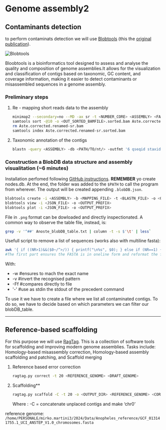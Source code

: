 # Genome assembly2

## Contaminants detection

to perform contaminats detection we will use [Blobtools](https://blobtools.readme.io/docs) (this the [original publication](https://f1000research.com/articles/6-1287)).

![Blobtools](https://raw.githubusercontent.com/jacopoM28/CompOmics_Tutorship/main/2023/5_GenomeAssembly2/Figures/Blobtools.png)

Bloobtools is a bioinformatics tool designed to assess and analyse the quality and composition of genome assemblies.It allows for the visualization and classification of contigs based on taxonomic, GC content, and coverage information, making it easier to detect contaminants or misassembled sequences in a genome assembly.

### Preliminary steps

1. Re - mapping short reads data to the assembly

    ```bash
    minimap2 --secondary=no --MD -ax sr -t <NUMBER_CORE> <ASSEMBLY> <FASTQ_R1> <FASTQ_R2> | samtools view -Sb - > <OUT_BAMFILE>.bam
    samtools sort -@10 -o <OUT_SORTED_BAMFILE>.sorted.bam Aste.corrected.renamed-sr.bam
    rm Aste.corrected.renamed-sr.bam
    samtools index Aste.corrected.renamed-sr.sorted.bam
    ```

2. Taxonomic annotation of the contigs

    ```bash
    blastn -query <ASSEMBLY> -db <PATH/TO/nt/> -outfmt '6 qseqid staxids bitscore std sscinames sskingdoms stitle' -max_target_seqs 25 -max_hsps 1 -num_threads 25 -evalue 1e-25 -out <OUTFILE>
    ```

### Construction a BlobDB data structure and assembly visualitation (~6 minutes)

Installation perfomed following [GitHub instructions](https://github.com/DRL/blobtools). **REMEMBER** yo create nodes.db. At the end, the folder was added to the `$PATH` to call the program from wherever. The output will be created appending `.blobDB.json`.

```bash
blobtools create -i <ASSEMBLY> -b <MAPPING_FILE> -t <BLASTN_FILE> -o <OUTPUT_PREFIX>
blobtools view -i <JSON_FILE> -o <OUTPUT_PREFIX>
blobtools plot -i <JSON_FILE> -o <OUTPUT_PREFIX>
```

File in `.png` format can be dowloaded and directly inspectionated. A common way to observe the table file, instead, is:

```bash
grep -v '^##' Anoste_blobDB_table.txt | column -t -s $'\t' | less`
```

Usefull script to remove a list of sequences (works also with multiline fasta):

```bash
awk '{ if ((NR>1)&&($0~/^>/)) { printf("\n%s", $0); } else if (NR==1) { printf("%s", $0); } else { printf("\t%s", $0); } }' in.fa | grep -w -v -Ff patterns.txt - | tr "\t" "\n" > out.fa
#The first part ensures the FASTA is in oneline form and reformat the file obtaing ">header\tsequence". In this way it is easier to process the file with grep. Then filters out everything is contained inside the patterns file, outputting a fasta file oneline with only desired contigs.
```

With:

- -w #ensures to mach the exact name
- -v #invert the recognised pattern
- -Ff #compares directly to file
- '-' #use as stdin the stdout of the precedent command

To use it we have to create a file where we list all contaminated contigs. To do so, we have to decide based on which parameters we can filter our blobDB_table.

-----

## Reference-based scaffolding

For this purpose we will use [RagTag](https://github.com/malonge/RagTag). This is a collection of software tools for scaffolding and improving modern genome assemblies. Tasks include: Homology-based misassembly correction, Homology-based assembly scaffolding and patching, and Scaffold merging

1. Reference based error correction

    ```bash
    ragtag.py correct -t 20 <REFERENCE_GENOME> <DRAFT_GENOME>
    ```

2. Scaffolding**

    ```bash
    ragtag.py scaffold -C -t 20 -o <OUTPUT_DIR> <REFERENCE_GENOME> <CORRECTED_DRAFTGENOME>
    ```

    Where : -C = concatenate unplaced contigs and make ‘chr0’

reference genome: `/home/PERSONALE/mirko.martini3/2024/Data/Anopheles_reference/GCF_013141755.1_UCI_ANSTEP_V1.0_chromosomes.fasta`
